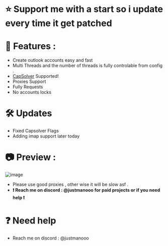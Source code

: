 # ⭐ Support me with a start so i update every time it get patched
# 🚀 Features : 
- Create outlook accounts easy and fast
- Multi Threads and the number of threads is fully controlable from config . 
- [CapSolver]([https://github.com/user/repo/blob/branch/other_file.md](https://www.capsolver.com/?utm_source=github&utm_medium=exploited)) Supported!
- Proxies Support 
- Fully Requests 
- No accounts locks 

# 🛠 Updates 
- Fixed Capsolver Flags
- Adding imap support later today

# 📷 Preview :
![image](https://github.com/Exploited7/outlook-account-creator/assets/143853197/9c56f593-0934-4732-8acc-4f302fa64181)
- Please use good proxies , other wise it will be slow asf .
- **❗ Reach me on discord : @justmanooo for paid projects or if you need help ❗** 

# ❓ Need help 
- Reach me on discord : @justmanooo
